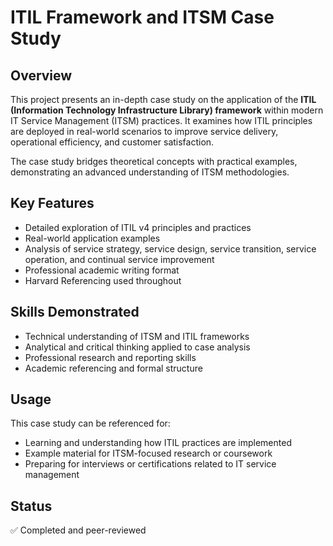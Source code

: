 # ITIL Framework and ITSM Case Study

## Overview
This project presents an in-depth case study on the application of the **ITIL (Information Technology Infrastructure Library) framework** within modern IT Service Management (ITSM) practices. It examines how ITIL principles are deployed in real-world scenarios to improve service delivery, operational efficiency, and customer satisfaction.

The case study bridges theoretical concepts with practical examples, demonstrating an advanced understanding of ITSM methodologies.

## Key Features
- Detailed exploration of ITIL v4 principles and practices
- Real-world application examples
- Analysis of service strategy, service design, service transition, service operation, and continual service improvement
- Professional academic writing format
- Harvard Referencing used throughout

## Skills Demonstrated
- Technical understanding of ITSM and ITIL frameworks
- Analytical and critical thinking applied to case analysis
- Professional research and reporting skills
- Academic referencing and formal structure

## Usage
This case study can be referenced for:
- Learning and understanding how ITIL practices are implemented
- Example material for ITSM-focused research or coursework
- Preparing for interviews or certifications related to IT service management

## Status
✅ Completed and peer-reviewed
